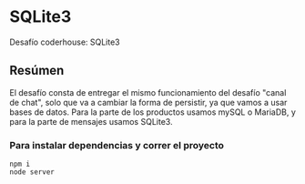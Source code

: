 # SQLite3

Desafío coderhouse: SQLite3

## Resúmen

El desafío consta de entregar el mismo funcionamiento del desafío "canal de chat", solo que va a cambiar la forma de persistir, ya que vamos a usar bases de datos.
Para la parte de los productos usamos mySQL o MariaDB, y para la parte de mensajes usamos SQLite3.

### Para instalar dependencias y correr el proyecto

```
npm i
node server
```
